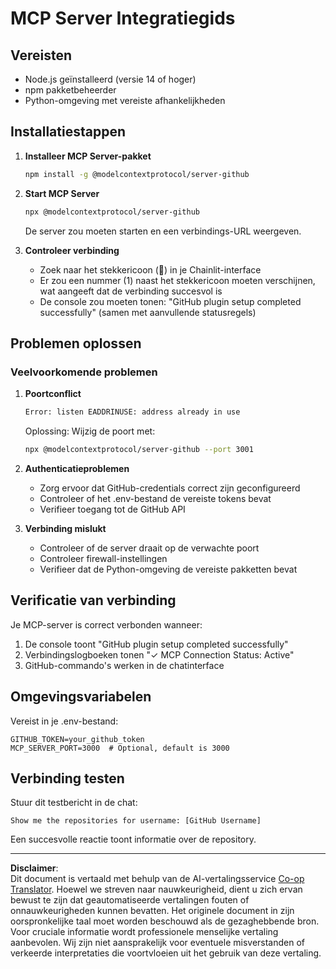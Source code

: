 <!--
CO_OP_TRANSLATOR_METADATA:
{
  "original_hash": "c4be907703b836d1a1c360db20da4de9",
  "translation_date": "2025-08-29T18:40:23+00:00",
  "source_file": "11-agentic-protocols/code_samples/github-mcp/MCP_SETUP.md",
  "language_code": "nl"
}
-->
# MCP Server Integratiegids

## Vereisten
- Node.js geïnstalleerd (versie 14 of hoger)
- npm pakketbeheerder
- Python-omgeving met vereiste afhankelijkheden

## Installatiestappen

1. **Installeer MCP Server-pakket**
   ```bash
   npm install -g @modelcontextprotocol/server-github
   ```

2. **Start MCP Server**
   ```bash
   npx @modelcontextprotocol/server-github
   ```
   De server zou moeten starten en een verbindings-URL weergeven.

3. **Controleer verbinding**
   - Zoek naar het stekkericoon (🔌) in je Chainlit-interface
   - Er zou een nummer (1) naast het stekkericoon moeten verschijnen, wat aangeeft dat de verbinding succesvol is
   - De console zou moeten tonen: "GitHub plugin setup completed successfully" (samen met aanvullende statusregels)

## Problemen oplossen

### Veelvoorkomende problemen

1. **Poortconflict**
   ```bash
   Error: listen EADDRINUSE: address already in use
   ```
   Oplossing: Wijzig de poort met:
   ```bash
   npx @modelcontextprotocol/server-github --port 3001
   ```

2. **Authenticatieproblemen**
   - Zorg ervoor dat GitHub-credentials correct zijn geconfigureerd
   - Controleer of het .env-bestand de vereiste tokens bevat
   - Verifieer toegang tot de GitHub API

3. **Verbinding mislukt**
   - Controleer of de server draait op de verwachte poort
   - Controleer firewall-instellingen
   - Verifieer dat de Python-omgeving de vereiste pakketten bevat

## Verificatie van verbinding

Je MCP-server is correct verbonden wanneer:
1. De console toont "GitHub plugin setup completed successfully"
2. Verbindingslogboeken tonen "✓ MCP Connection Status: Active"
3. GitHub-commando's werken in de chatinterface

## Omgevingsvariabelen

Vereist in je .env-bestand:
```
GITHUB_TOKEN=your_github_token
MCP_SERVER_PORT=3000  # Optional, default is 3000
```

## Verbinding testen

Stuur dit testbericht in de chat:
```
Show me the repositories for username: [GitHub Username]
```
Een succesvolle reactie toont informatie over de repository.

---

**Disclaimer**:  
Dit document is vertaald met behulp van de AI-vertalingsservice [Co-op Translator](https://github.com/Azure/co-op-translator). Hoewel we streven naar nauwkeurigheid, dient u zich ervan bewust te zijn dat geautomatiseerde vertalingen fouten of onnauwkeurigheden kunnen bevatten. Het originele document in zijn oorspronkelijke taal moet worden beschouwd als de gezaghebbende bron. Voor cruciale informatie wordt professionele menselijke vertaling aanbevolen. Wij zijn niet aansprakelijk voor eventuele misverstanden of verkeerde interpretaties die voortvloeien uit het gebruik van deze vertaling.